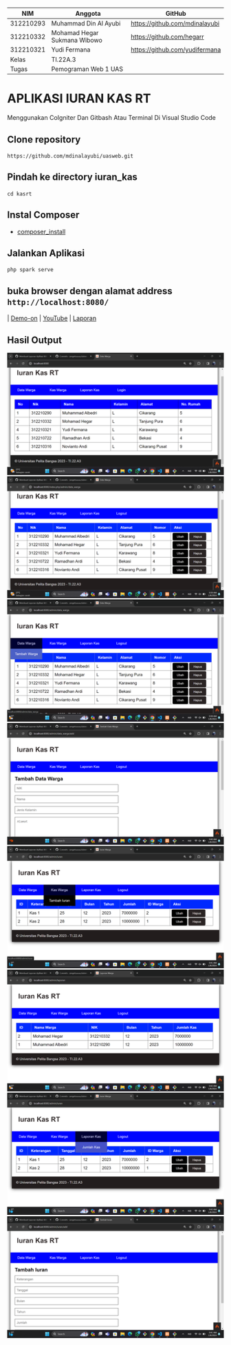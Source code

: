 | NIM       | Anggota                      | GitHub                           |
| --------- | ---------------------------- | -------------------------------- |
| 312210293 | Muhammad Din Al Ayubi        | https://github.com/mdinalayubi   |
| 312210332 | Mohamad Hegar Sukmana Wibowo | https://github.com/hegarr        |
| 312210321 | Yudi Fermana                 | https://github.com/yudifermana   |
| Kelas     | TI.22A.3                     |
| Tugas     | Pemograman Web 1 UAS         |

# APLIKASI IURAN KAS RT
Menggunakan CoIgniter Dan Gitbash Atau Terminal Di Visual Studio Code
## Clone repository
```
https://github.com/mdinalayubi/uasweb.git
```
## Pindah ke directory iuran_kas
```
cd kasrt
```
## Instal Composer
* [composer_install](https://getcomposer.org/Composer-Setup.exe)
## Jalankan Aplikasi
```
php spark serve
```
## buka browser dengan alamat address ```http://localhost:8080/```
| [Demo-on](https://mdinalayubi.000webhostapp.com/) | [YouTube](https://youtu.be/l2uwNN3oBeQ?si=4atDyUh7bAoHUQto) | [Laporan](https://drive.google.com/drive/folders/1amnZaZc-E97ImFf4qwkIFln4yH0ZySQy?usp=drive_link)
## Hasil Output
![gambar](imguas/utama.png)
![gambar](imguas/login.png)
![gambar](imguas/datawarga.png)
![gambar](imguas/tambahwarga.png)
![gambar](imguas/kaswarga.png)
![gambar](imguas/jumlahkas.png)
![gambar](imguas/laporankas.png)
![gambar](imguas/tambahiuran.png)
